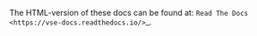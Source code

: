 The  HTML-version of these docs can be found at: `Read The Docs <https://vse-docs.readthedocs.io/>`_.